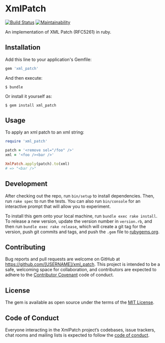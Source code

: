 # XmlPatch

[![Build Status](https://travis-ci.org/iainbeeston/xml_patch.svg?branch=master)](https://travis-ci.org/iainbeeston/xml_patch)
[![Maintainability](https://api.codeclimate.com/v1/badges/048c9e7b3b129c80a2e0/maintainability)](https://codeclimate.com/github/iainbeeston/xml_patch/maintainability)

An implementation of XML Patch (RFC5261) in ruby.

## Installation

Add this line to your application's Gemfile:

```ruby
gem 'xml_patch'
```

And then execute:

    $ bundle

Or install it yourself as:

    $ gem install xml_patch

## Usage

To apply an xml patch to an xml string:

``` ruby
require 'xml_patch'

patch = '<remove sel="/foo" />'
xml = '<foo /><bar />'

XmlPatch.apply(patch).to(xml)
# => "<bar />"
```

## Development

After checking out the repo, run `bin/setup` to install dependencies. Then, run `rake spec` to run the tests. You can also run `bin/console` for an interactive prompt that will allow you to experiment.

To install this gem onto your local machine, run `bundle exec rake install`. To release a new version, update the version number in `version.rb`, and then run `bundle exec rake release`, which will create a git tag for the version, push git commits and tags, and push the `.gem` file to [rubygems.org](https://rubygems.org).

## Contributing

Bug reports and pull requests are welcome on GitHub at https://github.com/[USERNAME]/xml_patch. This project is intended to be a safe, welcoming space for collaboration, and contributors are expected to adhere to the [Contributor Covenant](http://contributor-covenant.org) code of conduct.

## License

The gem is available as open source under the terms of the [MIT License](http://opensource.org/licenses/MIT).

## Code of Conduct

Everyone interacting in the XmlPatch project’s codebases, issue trackers, chat rooms and mailing lists is expected to follow the [code of conduct](https://github.com/[USERNAME]/xml_patch/blob/master/CODE_OF_CONDUCT.md).
